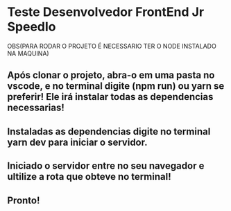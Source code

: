 # Teste Desenvolvedor FrontEnd Jr SpeedIo

OBS(PARA RODAR O PROJETO É NECESSARIO TER O NODE INSTALADO NA MAQUINA)

## Após clonar o projeto, abra-o em uma pasta no vscode, e no terminal digite (**npm run**) ou yarn se preferir! Ele irá instalar todas as dependencias necessarias!
## Instaladas as dependencias digite no terminal yarn dev para iniciar o servidor. 
## Iniciado o servidor entre no seu navegador e ultilize a rota que obteve no terminal!
## Pronto!





